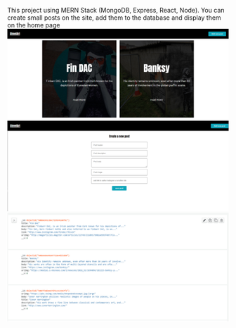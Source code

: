 This project using MERN Stack (MongoDB, Express, React, Node). You can create small posts on the site, add them to the database and display them on the home page
![]( client/src/img/screen.jpg)
![]( client/src/img/screen1.jpg)
![]( client/src/img/screen2.jpg)

